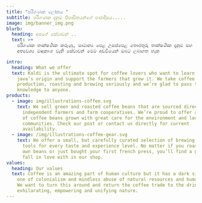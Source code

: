 ```yaml
---
title: "පරිගණක ලෝකය "
subtitle: පරිගණක දැනුම පිපාසිතයන්ගේ පාරාදීසය.....
image: img/banner_img.png
blurb:
  heading: අපගේ සේවාවන් ..
  text: >+
    පරිගණක තාක්ෂණික කරුණු, සාමාන්‍ය පෙළ උසස්පෙළ තොරතුරු තාක්ෂණික දැනුම සහ
    අත්‍යවශ්‍ය මෘදුකාංග වැනි සේවාවන් මෙම අඩවියෙන් ඔබට ලබාගත හැක

intro:
  heading: What we offer
  text: Kaldi is the ultimate spot for coffee lovers who want to learn about their
    java’s origin and support the farmers that grew it. We take coffee
    production, roasting and brewing seriously and we’re glad to pass that
    knowledge to anyone.
products:
  - image: img/illustrations-coffee.svg
    text: We sell green and roasted coffee beans that are sourced directly from
      independent farmers and farm cooperatives. We’re proud to offer a variety
      of coffee beans grown with great care for the environment and local
      communities. Check our post or contact us directly for current
      availability.
  - image: /img/illustrations-coffee-gear.svg
    text: We offer a small, but carefully curated selection of brewing gear and
      tools for every taste and experience level. No matter if you roast your
      own beans or just bought your first french press, you’ll find a gadget to
      fall in love with in our shop.
values:
  heading: Our values
  text: Coffee is an amazing part of human culture but it has a dark side too –
    one of colonialism and mindless abuse of natural resources and human lives.
    We want to turn this around and return the coffee trade to the drink’s
    exhilarating, empowering and unifying nature.
---
```

